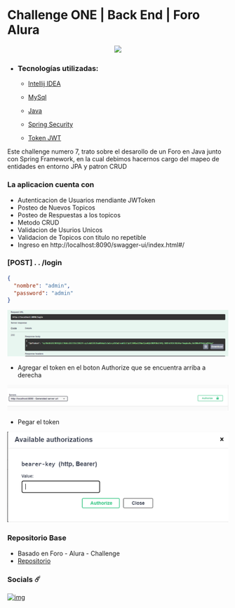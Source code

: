 # Challenge ONE | Back End | Foro Alura 

<p align="center" >
     <img width="200" heigth="200" src="https://user-images.githubusercontent.com/91544872/209678377-70b50b21-33de-424c-bed8-6a71ef3406ff.png">
</p>




- ### Tecnologías utilizadas:

  - [Intellij IDEA](https://www.jetbrains.com/idea/)
  - [MySql](https://www.mysql.com/)
  - [Java](https://www.java.com/en/)

  - [Spring Security](https://start.spring.io/)
  - [Token JWT](https://jwt.io/)

Este challenge numero 7, trato sobre el desarollo
de un Foro en Java junto con Spring Framework,
en la cual debimos hacernos cargo del mapeo de
entidades en entorno JPA y patron CRUD
 
### La aplicacion cuenta con
- Autenticacion de Usuarios mendiante JWToken
- Posteo de Nuevos Topicos
- Posteo de Respuestas a los topicos
- Metodo CRUD
- Validacion de Usurios Unicos
- Validacion de Topicos con titulo no repetible
- Ingreso en http://localhost:8090/swagger-ui/index.html#/

### [POST] . . /login
```json
{
  "nombre": "admin",
  "password": "admin"
}
```
![loginIMG.png](src%2Fmain%2Fresources%2Fimagenes%2FloginIMG.png)
 
- Agregar el token en el boton Authorize que se encuentra arriba a
derecha

![btnTokenIMG.png](src%2Fmain%2Fresources%2Fimagenes%2FbtnTokenIMG.png)


- Pegar el token

![tknPegarIMG.png](src%2Fmain%2Fresources%2Fimagenes%2FtknPegarIMG.png)


### Repositorio Base
- Basado en Foro - Alura - Challenge
- [Repositorio](https://github.com/alura-challenges/challenge-one-foro-alura)

### Socials ☄️
[![img](https://camo.githubusercontent.com/c00f87aeebbec37f3ee0857cc4c20b21fefde8a96caf4744383ebfe44a47fe3f/68747470733a2f2f696d672e736869656c64732e696f2f62616467652f2d4c696e6b6564496e2d2532333030373742353f7374796c653d666f722d7468652d6261646765266c6f676f3d6c696e6b6564696e266c6f676f436f6c6f723d7768697465)](https://www.linkedin.com/in/edgar-garcia-luna/)


